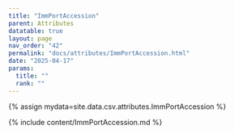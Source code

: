 ```yaml
---
title: "ImmPortAccession"
parent: Attributes
datatable: true
layout: page
nav_order: "42"
permalink: "docs/attributes/ImmPortAccession.html"
date: "2025-04-17"
params:
  title: ""
  rank: ""
---
```

{% assign mydata=site.data.csv.attributes.ImmPortAccession %} 

{% include content/ImmPortAccession.md %}
